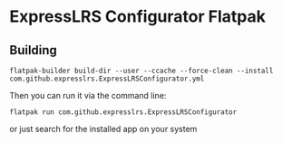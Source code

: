 # ExpressLRS Configurator Flatpak

## Building

```
flatpak-builder build-dir --user --ccache --force-clean --install com.github.expresslrs.ExpressLRSConfigurator.yml
```

Then you can run it via the command line:

```
flatpak run com.github.expresslrs.ExpressLRSConfigurator
```

or just search for the installed app on your system
